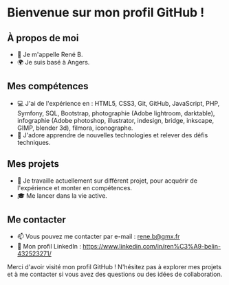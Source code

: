 # Bienvenue sur mon profil GitHub !

## À propos de moi
- 👋 Je m'appelle René B.
- 🌍 Je suis basé à Angers.

## Mes compétences
- 💻 J'ai de l'expérience en : HTML5, CSS3, Git, GitHub, JavaScript, PHP, Symfony, SQL, Bootstrap, photographie (Adobe lightroom, darktable), infographie (Adobe photoshop, illustrator, indesign, bridge, inkscape, GIMP, blender 3d), filmora, iconographe.
- 🚀 J'adore apprendre de nouvelles technologies et relever des défis techniques.

## Mes projets
- 🌱 Je travaille actuellement sur différent projet, pour acquérir de l'expérience et monter en compétences.
- 🎓 Me lancer dans la vie active.

## Me contacter
- 📫 Vous pouvez me contacter par e-mail : rene.b@gmx.fr
- 💼 Mon profil LinkedIn : https://www.linkedin.com/in/ren%C3%A9-belin-432523271/

Merci d'avoir visité mon profil GitHub ! N'hésitez pas à explorer mes projets et à me contacter si vous avez des questions ou des idées de collaboration.
